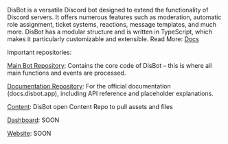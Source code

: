 DisBot is a versatile Discord bot designed to extend the functionality of Discord servers. It offers numerous features such as moderation, automatic role assignment, ticket systems, reactions, message templates, and much more. DisBot has a modular structure and is written in TypeScript, which makes it particularly customizable and extensible. Read More: [Docs](https://docs.disbot.app)

Important repositories:

[Main Bot Repository](https://github.com/DisBotDevelopment/DisBot-Bot): Contains the core code of DisBot – this is where all main functions and events are processed.

[Documentation Repository](https://doc.xyzhub.link): For the official documentation (docs.disbot.app), including API reference and placeholder explanations.

[Content](https://github.com/DisBotDevelopment/Content): DisBot open Content Repo to pull assets and files

[Dashboard](https://github.com/DisBotDevelopment/DisBot-Dashbaord): SOON

[Website](https://github.com/DisBotDevelopment/DisBot-Website): SOON
